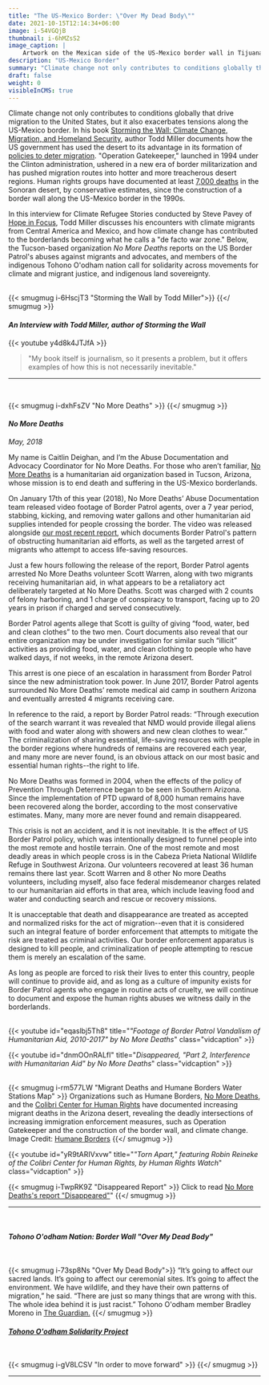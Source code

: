 ```yaml
---
title: "The US-Mexico Border: \"Over My Dead Body\""
date: 2021-10-15T12:14:34+06:00
image: i-54VGQjB
thumbnail: i-6hMZsS2
image_caption: |
    Artwork on the Mexican side of the US-Mexico border wall in Tijuana. Image Credit: [Tina Shull](../../about/tina-shull)
description: "US-Mexico Border"
summary: "Climate change not only contributes to conditions globally that drive migration to the United States, but it also exacerbates tensions along the US-Mexico border."
draft: false
weight: 0
visibleInCMS: true
---
```


Climate change not only contributes to conditions globally that drive migration to the United States, but it also exacerbates tensions along the US-Mexico border.  In his book [Storming the Wall: Climate Change, Migration, and Homeland Security](http://www.toddmillerwriter.com/storming-the-wall/), author Todd Miller documents how the US government has used the desert to its advantage in its formation of [policies to deter migration](https://www.theguardian.com/us-news/2016/dec/07/report-us-border-patrol-desert-weapon-immigrants-mexico).  "Operation Gatekeeper," launched in 1994 under the Clinton administration, ushered in a new era of border militarization and has pushed migration routes into hotter and more treacherous desert regions.  Human rights groups have documented at least [7,000 deaths](https://www.thenation.com/article/over-7000-bodies-have-been-found-at-the-us-mexican-border-since-the-nineties/) in the Sonoran desert, by conservative estimates, since the construction of a border wall along the US-Mexico border in the 1990s.

In this interview for Climate Refugee Stories conducted by Steve Pavey of [Hope in Focus](https://www.stevepavey.com/), Todd Miller discusses his encounters with climate migrants from Central America and Mexico, and how climate change has contributed to the borderlands becoming what he calls a "de facto war zone."  Below, the Tucson-based organization *No More Deaths* reports on the US Border Patrol's abuses against migrants and advocates, and members of the indigenous Tohono O'odham nation call for solidarity across movements for climate and migrant justice, and indigenous land sovereignty.  
&nbsp;

{{< smugmug i-6HscjT3 "Storming the Wall by Todd Miller">}}
{{</ smugmug >}}
&nbsp;

#### ***An Interview with Todd Miller, author of Storming the Wall***

<!-- TO-DO: Combine clips to 1 interview or list out all the Qs and interview clips -->  
{{< youtube y4d8k4JTJfA >}}  

<!-- TO-DO: Maybe pick a favorite quote from the interview for below -->  
> "My book itself is journalism, so it presents a problem, but it offers examples of how this is not necessarily inevitable."​  

---  
&nbsp;

{{< smugmug i-dxhFsZV "No More Deaths" >}}
{{</ smugmug >}}
&nbsp;

#### ***No More Deaths***  
*May, 2018*

My name is Caitlin Deighan, and I’m the Abuse Documentation and Advocacy Coordinator for No More Deaths.  For those who aren’t familiar, [No More Deaths](http://forms.nomoredeaths.org/en/) is a humanitarian aid organization based in Tucson, Arizona, whose mission is to end death and suffering in the US-Mexico borderlands.

On January 17th of this year (2018), No More Deaths’ Abuse Documentation team released video footage of Border Patrol agents, over a 7 year period, stabbing, kicking, and removing water gallons and other humanitarian aid supplies intended for people crossing the border.  The video was released alongside [our most recent report](http://www.thedisappearedreport.org/), which documents Border Patrol's pattern of obstructing humanitarian aid efforts, as well as the targeted arrest of migrants who attempt to access life-saving resources. 

Just a few hours following the release of the report, Border Patrol agents arrested No More Deaths volunteer Scott Warren, along with two migrants receiving humanitarian aid, in what appears to be a retaliatory act deliberately targeted at No More Deaths.  Scott was charged with 2 counts of felony harboring, and 1 charge of conspiracy to transport, facing up to 20 years in prison if charged and served consecutively.

Border Patrol agents allege that Scott is guilty of giving “food, water, bed and clean clothes” to the two men.  Court documents also reveal that our entire organization may be under investigation for similar such “illicit” activities as providing food, water, and clean clothing to people who have walked days, if not weeks, in the remote Arizona desert.

This arrest is one piece of an escalation in harassment from Border Patrol since the new administration took power.  In June 2017, Border Patrol agents surrounded No More Deaths’ remote medical aid camp in southern Arizona and eventually arrested 4 migrants receiving care. 

In reference to the raid, a report by Border Patrol reads: “Through execution of the search warrant it was revealed that NMD would provide illegal aliens with food and water along with showers and new clean clothes to wear.”  The criminalization of sharing essential, life-saving resources with people in the border regions where hundreds of remains are recovered each year, and many more are never found, is an obvious attack on our most basic and essential human rights--the right to life.

No More Deaths was formed in 2004, when the effects of the policy of Prevention Through Deterrence began to be seen in Southern Arizona.  Since the implementation of PTD upward of 8,000 human remains have been recovered along the border, according to the most conservative estimates.  Many, many more are never found and remain disappeared. 

This crisis is not an accident, and it is not inevitable.  It is the effect of US Border Patrol policy, which was intentionally designed to funnel people into the most remote and hostile terrain.  One of the most remote and most deadly areas in which people cross is in the Cabeza Prieta National Wildlife Refuge in Southwest Arizona.  Our volunteers recovered at least 36 human remains there last year.  Scott Warren and 8 other No more Deaths volunteers, including myself, also face federal misdemeanor charges related to our humanitarian aid efforts in that area, which include leaving food and water and conducting search and rescue or recovery missions.

It is unacceptable that death and disappearance are treated as accepted and normalized risks for the act of migration--even that it is considered such an integral feature of border enforcement that attempts to mitigate the risk are treated as criminal activities.  Our border enforcement apparatus is designed to kill people, and criminalization of people attempting to rescue them is merely an escalation of the same. 

As long as people are forced to risk their lives to enter this country, people will continue to provide aid, and as long as a culture of impunity exists for Border Patrol agents who engage in routine acts of cruelty, we will continue to document and expose the human rights abuses we witness daily in the borderlands.  
&nbsp;

{{< youtube id="eqaslbj5Th8" title="*\"Footage of Border Patrol Vandalism of Humanitarian Aid, 2010-2017\" by No More Deaths*" class="vidcaption" >}}
&nbsp;

{{< youtube id="dnmOOnRALfI" title="*Disappeared, \"Part 2, Interference with Humanitarian Aid\" by No More Deaths*" class="vidcaption" >}}  
&nbsp;

{{< smugmug i-rm577LW "Migrant Deaths and Humane Borders Water Stations Map" >}}
Organizations such as Humane Borders, [No More Deaths](http://www.nomoredeaths.org/), and the [Colibri Center for Human Rights](http://www.colibricenter.org/) have documented increasing migrant deaths in the Arizona desert, revealing the deadly intersections of increasing immigration enforcement measures, such as Operation Gatekeeper and the construction of the border wall, and climate change. Image Credit: [Humane Borders](https://humaneborders.org/migrant-death-mapping/)
{{</ smugmug >}}
&nbsp;

{{< youtube id="yR9tARIVxvw" title="*\"Torn Apart,\" featuring Robin Reineke of the Colibri Center for Human Rights, by Human Rights Watch*" class="vidcaption" >}} 
&nbsp;

{{< smugmug i-TwpRK9Z "Disappeared Report" >}}
Click to read [No More Deaths's report "Disappeared"](http://www.thedisappearedreport.org/)"
{{</ smugmug >}}

--- 
&nbsp;

#### ***Tohono O'odham Nation: Border Wall "Over My Dead Body"*** 
&nbsp;

{{< smugmug i-73sp8Ns "Over My Dead Body">}}
“It’s going to affect our sacred lands. It’s going to affect our ceremonial sites. It’s going to affect the environment. We have wildlife, and they have their own patterns of migration,” he said. “There are just so many things that are wrong with this. The whole idea behind it is just racist.” Tohono O'odham member Bradley Moreno in [The Guardian.](https://www.theguardian.com/us-news/2017/jan/26/donald-trump-border-wall-tohono-oodham-arizona-tribe)
{{</ smugmug >}}
&nbsp;

#### [***Tohono O'odham Solidarity Project***](http://tiamatpublications.com/)
&nbsp;

{{< smugmug i-gV8LCSV "In order to move forward" >}}
{{</ smugmug >}}

---
